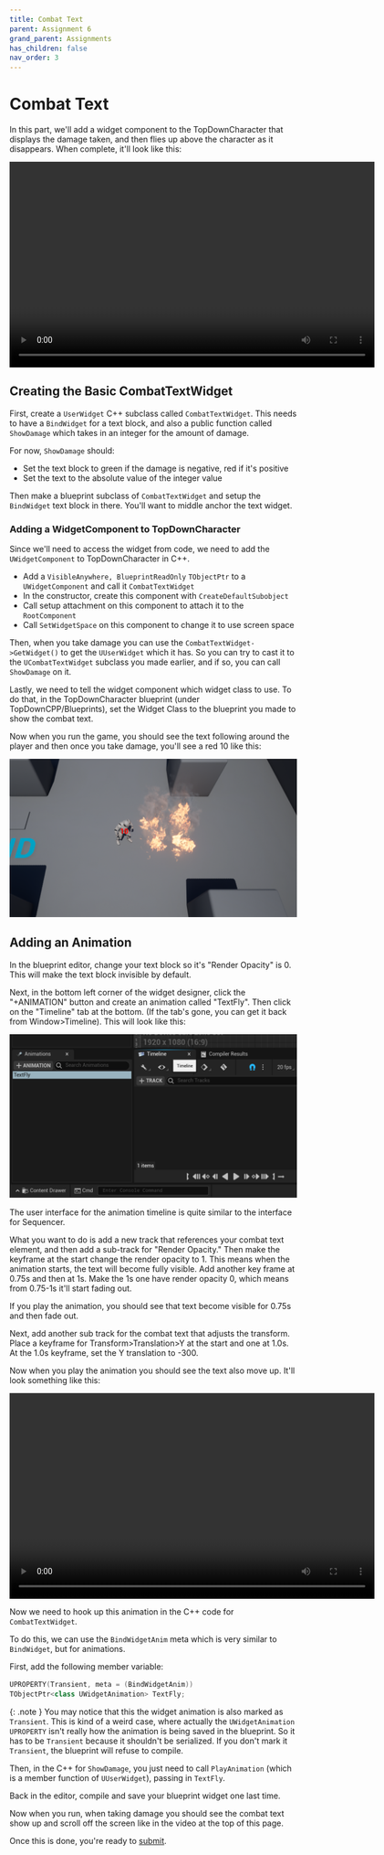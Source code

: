 ```yaml
---
title: Combat Text
parent: Assignment 6
grand_parent: Assignments
has_children: false
nav_order: 3
---
```


# Combat Text

In this part, we'll add a widget component to the TopDownCharacter that displays the damage taken, and then flies up above the character as it disappears. When complete, it'll look like this:

<video style="display:block; margin: 0 auto;" width="640" height="360" controls>
  <source src="assets/CombatText.mp4" type="video/mp4">
</video>

## Creating the Basic CombatTextWidget

First, create a `UserWidget` C++ subclass called `CombatTextWidget`. This needs to have a `BindWidget` for a text block, and also a public function called `ShowDamage` which takes in an integer for the amount of damage.

For now, `ShowDamage` should:

- Set the text block to green if the damage is negative, red if it's positive
- Set the text to the absolute value of the integer value

Then make a blueprint subclass of `CombatTextWidget` and setup the `BindWidget` text block in there. You'll want to middle anchor the text widget.

### Adding a WidgetComponent to TopDownCharacter

Since we'll need to access the widget from code, we need to add the `UWidgetComponent` to TopDownCharacter in C++.

- Add a `VisibleAnywhere, BlueprintReadOnly` `TObjectPtr` to a `UWidgetComponent` and call it `CombatTextWidget`
- In the constructor, create this component with `CreateDefaultSubobject`
- Call setup attachment on this component to attach it to the `RootComponent`
- Call `SetWidgetSpace` on this component to change it to use screen space

Then, when you take damage you can use the `CombatTextWidget->GetWidget()` to get the `UUserWidget` which it has. So you can try to cast it to the `UCombatTextWidget` subclass you made earlier, and if so, you can call `ShowDamage` on it.

Lastly, we need to tell the widget component which widget class to use. To do that, in the TopDownCharacter blueprint (under TopDownCPP/Blueprints), set the Widget Class to the blueprint you made to show the combat text.

Now when you run the game, you should see the text following around the player and then once you take damage, you'll see a red 10 like this:

![10 points of damage!](images/06/red10.png)

## Adding an Animation

In the blueprint editor, change your text block so it's "Render Opacity" is 0. This will make the text block invisible by default.

Next, in the bottom left corner of the widget designer, click the "+ANIMATION" button and create an animation called "TextFly". Then click on the "Timeline" tab at the bottom. (If the tab's gone, you can get it back from Window>Timeline). This will look like this:

![Animation timeline](images/06/anim.png)

The user interface for the animation timeline is quite similar to the interface for Sequencer.

What you want to do is add a new track that references your combat text element, and then add a sub-track for "Render Opacity." Then make the keyframe at the start change the render opacity to 1. This means when the animation starts, the text will become fully visible. Add another key frame at 0.75s and then at 1s. Make the 1s one have render opacity 0, which means from 0.75-1s it'll start fading out.

If you play the animation, you should see that text become visible for 0.75s and then fade out.

Next, add another sub track for the combat text that adjusts the transform. Place a keyframe for Transform>Translation>Y at the start and one at 1.0s. At the 1.0s keyframe, set the Y translation to -300.

Now when you play the animation you should see the text also move up. It'll look something like this:

<video style="display:block; margin: 0 auto;" width="640" height="360" controls>
  <source src="assets/WidgetAnim.mp4" type="video/mp4">
</video>

Now we need to hook up this animation in the C++ code for `CombatTextWidget`.

To do this, we can use the `BindWidgetAnim` meta which is very similar to `BindWidget`, but for animations.

First, add the following member variable:

```c++
UPROPERTY(Transient, meta = (BindWidgetAnim))
TObjectPtr<class UWidgetAnimation> TextFly;
```

{: .note }
You may notice that this the widget animation is also marked as `Transient`. This is kind of a weird case, where actually the `UWidgetAnimation` `UPROPERTY` isn't really how the animation is being saved in the blueprint. So it has to be `Transient` because it shouldn't be serialized. If you don't mark it `Transient`, the blueprint will refuse to compile.

Then, in the C++ for `ShowDamage`, you just need to call `PlayAnimation` (which is a member function of `UUserWidget`), passing in `TextFly`.

Back in the editor, compile and save your blueprint widget one last time.

Now when you run, when taking damage you should see the combat text show up and scroll off the screen like in the video at the top of this page.

Once this is done, you're ready to [submit](06-04.html).
